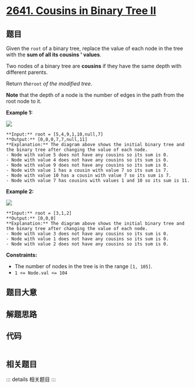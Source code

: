 # [2641. Cousins in Binary Tree II](https://leetcode.com/problems/cousins-in-binary-tree-ii)

## 题目

Given the `root` of a binary tree, replace the value of each node in the tree
with the **sum of all its cousins ' values**.

Two nodes of a binary tree are **cousins** if they have the same depth with
different parents.

Return _the_`root` _of the modified tree_.

**Note** that the depth of a node is the number of edges in the path from the
root node to it.



**Example 1:**

![](https://assets.leetcode.com/uploads/2023/01/11/example11.png)

    
    
    **Input:** root = [5,4,9,1,10,null,7]
    **Output:** [0,0,0,7,7,null,11]
    **Explanation:** The diagram above shows the initial binary tree and the binary tree after changing the value of each node.
    - Node with value 5 does not have any cousins so its sum is 0.
    - Node with value 4 does not have any cousins so its sum is 0.
    - Node with value 9 does not have any cousins so its sum is 0.
    - Node with value 1 has a cousin with value 7 so its sum is 7.
    - Node with value 10 has a cousin with value 7 so its sum is 7.
    - Node with value 7 has cousins with values 1 and 10 so its sum is 11.
    

**Example 2:**

![](https://assets.leetcode.com/uploads/2023/01/11/diagram33.png)

    
    
    **Input:** root = [3,1,2]
    **Output:** [0,0,0]
    **Explanation:** The diagram above shows the initial binary tree and the binary tree after changing the value of each node.
    - Node with value 3 does not have any cousins so its sum is 0.
    - Node with value 1 does not have any cousins so its sum is 0.
    - Node with value 2 does not have any cousins so its sum is 0.
    



**Constraints:**

  * The number of nodes in the tree is in the range `[1, 105]`.
  * `1 <= Node.val <= 104`


## 题目大意

## 解题思路

## 代码

```javascript

```

## 相关题目

::: details 相关题目
:::
